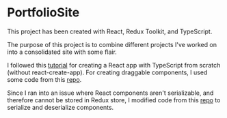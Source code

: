 # PortfolioSite

This project has been created with React, Redux Toolkit, and TypeScript.

The purpose of this project is to combine different projects I've worked on into a consolidated site with some flair.

I followed this [tutorial](https://betterprogramming.pub/complete-guideline-to-creating-a-modern-react-app-with-typescript-from-scratch-cebbb5817d8) for creating a React app with TypeScript from scratch (without react-create-app). For creating draggable components, I used some code from this [repo](https://github.com/nmingaleev/react-draggable-resizable-panel/tree/main).

Since I ran into an issue where React components aren't serializable, and therefore cannot be stored in Redux store, I modified code from this [repo](https://github.com/zasource-dev/React-Serialize) to serialize and deserialize components.
